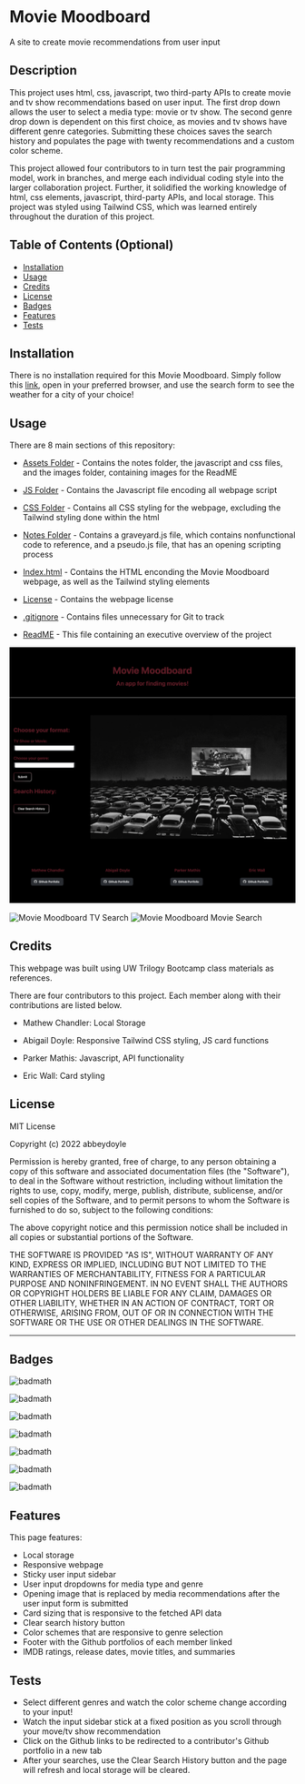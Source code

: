 # Movie Moodboard
A site to create movie recommendations from user input

## Description

This project uses html, css, javascript, two third-party APIs to create movie and tv show recommendations based on user input. The first drop down allows the user to select a media type: movie or tv show. The second genre drop down is dependent on this first choice, as movies and tv shows have different genre categories. Submitting these choices saves the search history and populates the page with twenty recommendations and a custom color scheme. 

This project allowed four contributors to in turn test the pair programming model, work in branches, and merge each individual coding style into the larger collaboration project. Further, it solidified the working knowledge of html, css elements, javascript, third-party APIs, and local storage. This project was styled using Tailwind CSS, which was learned entirely throughout the duration of this project. 


<!-- TODO: write it -->

<!-- Provide a short description explaining the what, why, and how of your project. Use the following questions as a guide:

- What was your motivation?
- Why did you build this project? (Note: the answer is not "Because it was a homework assignment.")
- What problem does it solve?
- What did you learn? -->

## Table of Contents (Optional)

<!-- If your README is long, add a table of contents to make it easy for users to find what they need. -->

- [Installation](#installation)
- [Usage](#usage)
- [Credits](#credits)
- [License](#license)
- [Badges](#badges)
- [Features](#features)
- [Tests](#tests)


## Installation


There is no installation required for this Movie Moodboard. Simply follow this [link](https://abbeydoyle.github.io/movie-moodboard/), open in your preferred browser, and use the search form to see the weather for a city of your choice!

<!-- What are the steps required to install your project? Provide a step-by-step description of how to get the development environment running. -->


## Usage

There are 8 main sections of this repository:

- [Assets Folder](https://github.com/abbeydoyle/movie-moodboard/tree/development/assets) - Contains the notes folder, the javascript and css files, and the images folder, containing images for the ReadME

- [JS Folder](https://github.com/abbeydoyle/movie-moodboard/tree/development/assets/js) - Contains the Javascript file encoding all webpage script

- [CSS Folder](https://github.com/abbeydoyle/movie-moodboard/tree/development/assets/css) - Contains all CSS styling for the webpage, excluding the Tailwind styling done within the html

- [Notes Folder](https://github.com/abbeydoyle/movie-moodboard/tree/development/assets/notes) - Contains a graveyard.js file, which contains nonfunctional code to reference, and a pseudo.js file, that has an opening scripting process

- [Index.html](https://github.com/abbeydoyle/movie-moodboard/blob/development/index.html) - Contains the HTML enconding the Movie Moodboard webpage, as well as the Tailwind styling elements

- [License](https://github.com/abbeydoyle/movie-moodboard/blob/development/LICENSE) - Contains the webpage license

- [.gitignore](https://github.com/abbeydoyle/movie-moodboard/blob/development/.gitignore) - Contains files unnecessary for Git to track

- [ReadME](https://github.com/abbeydoyle/movie-moodboard/blob/development/README.md) - This file containing an executive overview of the project

<img alt="Movie Moodboard Opening Page" src="./assets/images/Movie%20Moodboard.png">

<img alt="Movie Moodboard TV Search" src="./assets/images/Movie%20Moodboard3.png" width="500" > <img alt="Movie Moodboard Movie Search" src="./assets/images/Movie%20Moodboard2.png" width="500" > 


<!-- Provide instructions and examples for use. Include screenshots as needed.

To add a screenshot, create an `assets/images` folder in your repository and upload your screenshot to it. Then, using the relative filepath, add it to your README using the following syntax:

    ```md
    ![alt text](assets/images/screenshot.png)
    ``` -->

## Credits

This webpage was built using UW Trilogy Bootcamp class materials as references.

There are four contributors to this project. Each member along with their contributions are listed below.

- Mathew Chandler: Local Storage

- Abigail Doyle: Responsive Tailwind CSS styling, JS card functions

- Parker Mathis: Javascript, API functionality

- Eric Wall: Card styling


## License

MIT License

Copyright (c) 2022 abbeydoyle

Permission is hereby granted, free of charge, to any person obtaining a copy of this software and associated documentation files (the "Software"), to deal in the Software without restriction, including without limitation the rights to use, copy, modify, merge, publish, distribute, sublicense, and/or sell copies of the Software, and to permit persons to whom the Software is furnished to do so, subject to the following conditions:

The above copyright notice and this permission notice shall be included in all copies or substantial portions of the Software.

THE SOFTWARE IS PROVIDED "AS IS", WITHOUT WARRANTY OF ANY KIND, EXPRESS OR IMPLIED, INCLUDING BUT NOT LIMITED TO THE WARRANTIES OF MERCHANTABILITY, FITNESS FOR A PARTICULAR PURPOSE AND NONINFRINGEMENT. IN NO EVENT SHALL THE AUTHORS OR COPYRIGHT HOLDERS BE LIABLE FOR ANY CLAIM, DAMAGES OR OTHER LIABILITY, WHETHER IN AN ACTION OF CONTRACT, TORT OR OTHERWISE, ARISING FROM, OUT OF OR IN CONNECTION WITH THE SOFTWARE OR THE USE OR OTHER DEALINGS IN THE SOFTWARE.

<!-- The last section of a high-quality README file is the license. This lets other developers know what they can and cannot do with your project. If you need help choosing a license, refer to [https://choosealicense.com/](https://choosealicense.com/). -->

---

<!-- 🏆 The previous sections are the bare minimum, and your project will ultimately determine the content of this document. You might also want to consider adding the following sections. -->

## Badges

![badmath](https://img.shields.io/github/repo-size/abbeydoyle/movie-moodboard?color=pink&style=plastic)

![badmath](https://img.shields.io/github/issues-closed-raw/abbeydoyle/movie-moodboard?color=pink&style=plastic)

![badmath](https://img.shields.io/github/issues-raw/abbeydoyle/movie-moodboard?color=pink&style=plastic)

![badmath](https://img.shields.io/github/license/abbeydoyle/movie-moodboard?color=pink&style=plastic)

![badmath](https://img.shields.io/github/commits-since/abbeydoyle/movie-moodboard/7110f63/development?color=pink&style=plastic)

![badmath](https://img.shields.io/github/last-commit/abbeydoyle/movie-moodboard?color=pink&style=plastic)

![badmath](https://img.shields.io/maintenance/yes/2022?color=pink&style=plastic)


<!-- ![badmath](https://img.shields.io/github/languages/top/lernantino/badmath)

Badges aren't necessary, per se, but they demonstrate street cred. Badges let other developers know that you know what you're doing. Check out the badges hosted by [shields.io](https://shields.io/). You may not understand what they all represent now, but you will in time. -->

## Features

This page features:

- Local storage
- Responsive webpage
- Sticky user input sidebar
- User input dropdowns for media type and genre
- Opening image that is replaced by media recommendations after the user input form is submitted
- Card sizing that is responsive to the fetched API data
- Clear search history button
- Color schemes that are responsive to genre selection
- Footer with the Github portfolios of each member linked
- IMDB ratings, release dates, movie titles, and summaries


<!-- If your project has a lot of features, list them here. -->

<!-- ## How to Contribute

If you created an application or package and would like other developers to contribute it, you can include guidelines for how to do so. The [Contributor Covenant](https://www.contributor-covenant.org/) is an industry standard, but you can always write your own if you'd prefer. -->

## Tests

- Select different genres and watch the color scheme change according to your input!
- Watch the input sidebar stick at a fixed position as you scroll through your move/tv show recommendation
- Click on the Github links to be redirected to a contributor's Github portfolio in a new tab
- After your searches, use the Clear Search History button and the page will refresh and local storage will be cleared.



<!-- Go the extra mile and write tests for your application. Then provide examples on how to run them here. -->